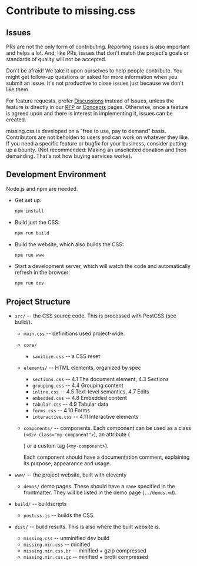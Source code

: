 
# Contribute to missing.css


## Issues

PRs are not the only form of contributing. Reporting issues is also important
and helps a lot. And, like PRs, issues that don't match the project's goals or
standards of quality will not be accepted.

Don't be afraid! We take it upon ourselves to help people contribute. You might
get follow-up questions or asked for more information when you submit an issue.
It's not productive to close issues just because we don't like them.

For feature requests, prefer [Discussions][] instead of Issues, unless the
feature is directly in our [RFP][] or [Concepts][] pages. Otherwise, once a
feature is agreed upon and there is interest in implementing it, issues can be
created.

missing.css is developed on a "free to use, pay to demand" basis. Contributors
are not beholden to users and can work on whatever they like. If you need a
specific feature or bugfix for your business, consider putting up a bounty.
(Not recommended: Making an unsolicited donation and then demanding. That's not
how buying services works).

[RFP]: https://missing.style/rfp/
[Concepts]: https://missing.style/concepts/
[Discussions]: https://github.com/bigskysoftware/missing/discussions


## Development Environment

Node.js and npm are needed.

  * Get set up:
      ~~~ sh
      npm install
      ~~~

  * Build just the CSS:
      ~~~ sh
      npm run build
      ~~~

  * Build the website, which also builds the CSS:
      ~~~ sh
      npm run www
      ~~~

  * Start a development server, which will watch the code and automatically
    refresh in the browser:
      ~~~ sh
      npm run dev
      ~~~


## Project Structure

  * `src/` -- the CSS source code. This is processed with PostCSS (see build/).
      * `main.css` -- definitions used project-wide.
      * `core/`
        * `sanitize.css` -- a CSS reset
      * `elements/` -- HTML elements, organized by spec
          * `sections.css` -- 4.1 The document element, 4.3 Sections
          * `grouping.css` -- 4.4 Grouping content
          * `inline.css` -- 4.5 Text-level semantics, 4.7 Edits
          * `embedded.css` -- 4.8 Embedded content
          * `tabular.css` -- 4.9 Tabular data
          * `forms.css` -- 4.10 Forms
          * `interactive.css` -- 4.11 Interactive elements
      * `components/` -- components. Each component can be used as
        a class (`<div class="my-component">`),
        an attribute (<div my-component>) or a custom tag (`<my-component>`).

        Each component should have a documentation comment, explaining its
        purpose, appearance and usage.

  * `www/` -- the project website, built with eleventy
      * `demos/` demo pages. These should have a `name` specified in the
        frontmatter. They will be listed in the demo page (`../demos.md`).

  * `build/` -- buildscripts
      * `postcss.js` -- builds the CSS.

  * `dist/` -- build results. This is also where the built website is.
      * `missing.css` -- unminified dev build
      * `missing.min.css` -- minified
      * `missing.min.css.br` -- minified + gzip compressed
      * `missing.min.css.gz` -- minified + brotli compressed

